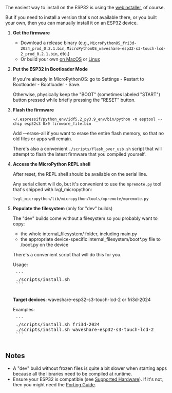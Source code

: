 The easiest way to install on the ESP32 is using the [webinstaller](https://install.MicroPythonOS.com), of course.

But if you need to install a version that's not available there, or you built your own, then you can manually install it on an ESP32 device.

1. **Get the firmware**

    - Download a release binary (e.g., `MicroPythonOS_fri3d-2024_prod_0.2.1.bin`, `MicroPythonOS_waveshare-esp32-s3-touch-lcd-2_prod_0.2.1.bin`, etc.)
    - Or build your own [on MacOS](macos.md) or [Linux](linux.md)

2. **Put the ESP32 in Bootloader Mode**

    If you're already in MicroPythonOS: go to Settings - Restart to Bootloader - Bootloader - Save.
    
    Otherwise, physically keep the "BOOT" (sometimes labeled "START") button pressed while briefly pressing the "RESET" button.
    
3. **Flash the firmware**

    ```
    ~/.espressif/python_env/idf5.2_py3.9_env/bin/python -m esptool --chip esp32s3 0x0 firmware_file.bin
    ```

    Add --erase-all if you want to erase the entire flash memory, so that no old files or apps will remain.
    
    There's also a convenient `./scripts/flash_over_usb.sh` script that will attempt to flash the latest firmware that you compiled yourself.

4. **Access the MicroPython REPL shell**

    After reset, the REPL shell should be available on the serial line.
    
    Any serial client will do, but it's convenient to use the `mpremote.py` tool that's shipped with lvgl_micropython:
    
    ```
    lvgl_micropython/lib/micropython/tools/mpremote/mpremote.py
    ```

5. **Populate the filesystem** (only for "dev" builds)

    The "dev" builds come without a filesystem so you probably want to copy:

    - the whole internal_filesystem/ folder, including main.py
    - the appropriate device-specific internal_filesystem/boot*.py file to /boot.py on the device
    
    There's a convenient script that will do this for you.
    
    Usage:

    <pre>
    ```
    ./scripts/install.sh <target device>
    ```
    </pre>
    
    **Target devices**: waveshare-esp32-s3-touch-lcd-2 or fri3d-2024

    Examples:

    <pre>
    ```
    ./scripts/install.sh fri3d-2024
    ./scripts/install.sh waveshare-esp32-s3-touch-lcd-2
    ```
    </pre>


## Notes

- A "dev" build without frozen files is quite a bit slower when starting apps because all the libraries need to be compiled at runtime.
- Ensure your ESP32 is compatible (see [Supported Hardware](../getting-started/supported-hardware.md)). If it's not, then you might need the [Porting Guide](../os-development/porting-guide.md).
